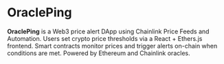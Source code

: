# OraclePing
**OraclePing** is a Web3 price alert DApp using Chainlink Price Feeds and Automation. Users set crypto price thresholds via a React + Ethers.js frontend. Smart contracts monitor prices and trigger alerts on-chain when conditions are met. Powered by Ethereum and Chainlink oracles.
